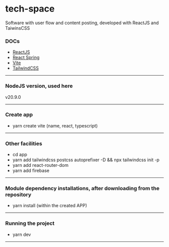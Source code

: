 # tech-space
Software with user flow and content posting, developed with ReactJS and TaiwinsCSS

[//]: # (comments)

### DOCs

* [ReactJS](https://reactjs.org/)
* [React Spring](https://www.react-spring.io/)
* [Vite](https://vitejs.dev/)
* [TailwindCSS](https://tailwindcss.com/docs/installation)

---

### NodeJS version, used here

v20.9.0

---

### Create app

* yarn create vite (name, react, typescript)

---

### Other facilities
* cd app
* yarn add tailwindcss postcss autoprefixer -D && npx tailwindcss init -p
* yarn add react-router-dom
* yarn add firebase

---

### Module dependency installations, after downloading from the repository

* yarn install (within the created APP)

---

### Running the project

* yarn dev

---